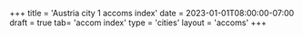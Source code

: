 +++
title = 'Austria city 1 accoms index'
date = 2023-01-01T08:00:00-07:00
draft = true
tab= 'accom index'
type = 'cities'
layout = 'accoms'
+++

